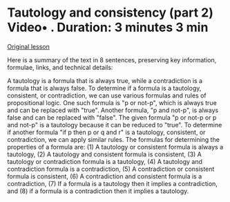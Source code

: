 # Tautology and consistency (part 2) Video• . Duration: 3 minutes 3 min

[Original lesson](https://www.coursera.org/learn/uol-fundamentals-of-computer-science/lecture/TeY2U/tautology-and-consistency-part-2)

Here is a summary of the text in 8 sentences, preserving key information, formulae, links, and technical details:

A tautology is a formula that is always true, while a contradiction is a formula that is always false. To determine if a formula is a tautology, consistent, or contradiction, we can use various formulas and rules of propositional logic. One such formula is "p or not-p", which is always true and can be replaced with "true". Another formula, "p and not-p", is always false and can be replaced with "false". The given formula "p or not-p or p and not-p" is a tautology because it can be reduced to "true". To determine if another formula "if p then p or q and r" is a tautology, consistent, or contradiction, we can apply similar rules. The formulas for determining the properties of a formula are: (1) A tautology or consistent formula is always a tautology, (2) A tautology and consistent formula is consistent, (3) A tautology or contradiction formula is a tautology, (4) A tautology and contradiction formula is a contradiction, (5) A contradiction or consistent formula is consistent, (6) A contradiction and consistent formula is a contradiction, (7) If a formula is a tautology then it implies a contradiction, and (8) if a formula is a contradiction then it implies a tautology.

